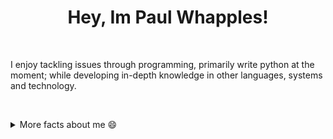  ### <h1 align='center'>**Hey, Im Paul Whapples!** </h1><br>
<p1>I enjoy tackling issues through programming, primarily write python at the moment; while developing in-depth knowledge in other languages, systems and technology.</p1>

<br><details> 
    <summary>More facts about me 😄 </summary>
    <br>
    - Interested in space and aeronautics 🚀 <br>
    - I enjoy reading, to develop my education and understanding 📚 <br>
    - Currently striving to write useful, clean and efficient code 💻
    </details>
